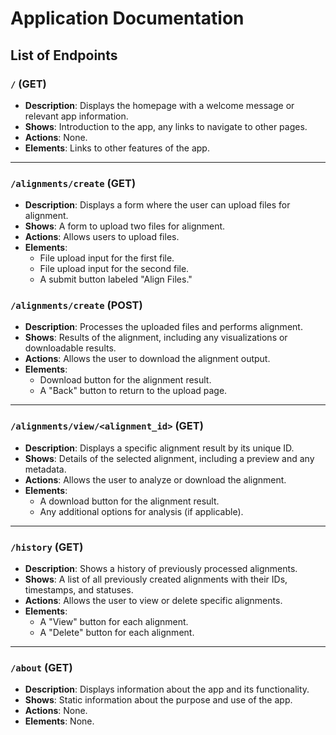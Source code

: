 # Application Documentation

## List of Endpoints

### `/` (GET)
- **Description**: Displays the homepage with a welcome message or relevant app information.
- **Shows**: Introduction to the app, any links to navigate to other pages.
- **Actions**: None.
- **Elements**: Links to other features of the app.

---

### `/alignments/create` (GET)
- **Description**: Displays a form where the user can upload files for alignment.
- **Shows**: A form to upload two files for alignment.
- **Actions**: Allows users to upload files.
- **Elements**:
  - File upload input for the first file.
  - File upload input for the second file.
  - A submit button labeled "Align Files."

### `/alignments/create` (POST)
- **Description**: Processes the uploaded files and performs alignment.
- **Shows**: Results of the alignment, including any visualizations or downloadable results.
- **Actions**: Allows the user to download the alignment output.
- **Elements**:
  - Download button for the alignment result.
  - A "Back" button to return to the upload page.

---

### `/alignments/view/<alignment_id>` (GET)
- **Description**: Displays a specific alignment result by its unique ID.
- **Shows**: Details of the selected alignment, including a preview and any metadata.
- **Actions**: Allows the user to analyze or download the alignment.
- **Elements**:
  - A download button for the alignment result.
  - Any additional options for analysis (if applicable).

---

### `/history` (GET)
- **Description**: Shows a history of previously processed alignments.
- **Shows**: A list of all previously created alignments with their IDs, timestamps, and statuses.
- **Actions**: Allows the user to view or delete specific alignments.
- **Elements**:
  - A "View" button for each alignment.
  - A "Delete" button for each alignment.

---

### `/about` (GET)
- **Description**: Displays information about the app and its functionality.
- **Shows**: Static information about the purpose and use of the app.
- **Actions**: None.
- **Elements**: None.
